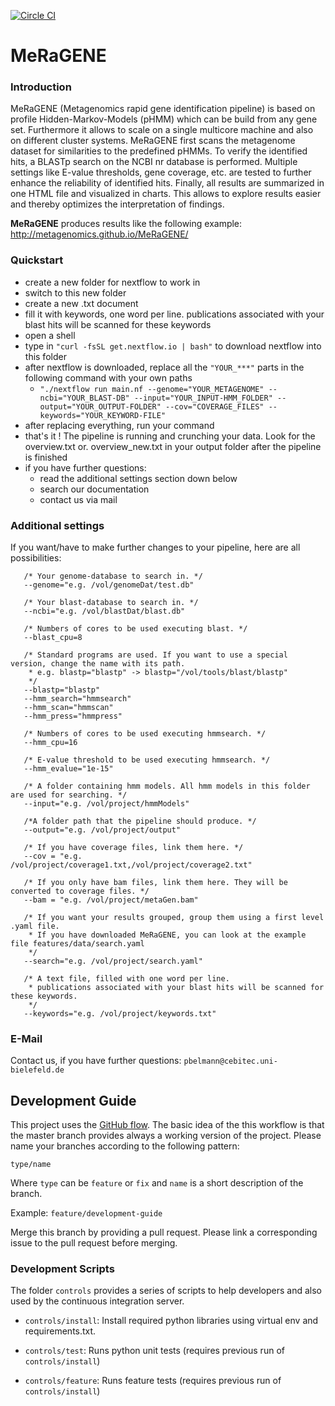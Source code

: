 [![Circle CI](https://circleci.com/gh/metagenomics/MeRaGENE/tree/master.svg?style=svg)](https://circleci.com/gh/metagenomics/MeRaGENE/tree/master)

# **MeRaGENE**

### Introduction

MeRaGENE (Metagenomics rapid gene identification pipeline) is based on profile Hidden-Markov-Models (pHMM) which can be build from any gene set. Furthermore it allows to scale on a single multicore machine and also on different cluster systems. MeRaGENE first scans the metagenome dataset for similarities to the predefined pHMMs. To verify the identified hits, a BLASTp search on the NCBI nr database is performed. Multiple settings like E-value thresholds, gene coverage, etc. are tested to further enhance the reliability of identified hits.
Finally, all results are summarized in one HTML file and visualized in charts. This allows to explore results easier and thereby optimizes the interpretation of findings.

**MeRaGENE** produces results like the following example:
http://metagenomics.github.io/MeRaGENE/

### Quickstart

- create a new folder for nextflow to work in 
- switch to this new folder
- create a new .txt document
- fill it with keywords, one word per line.
  publications associated with your blast hits will be scanned for these keywords
- open a shell 
- type in `"curl -fsSL get.nextflow.io | bash"` to download nextflow into this folder
- after nextflow is downloaded, replace all the `"YOUR_***"` parts in the following command with your own paths 
  - `"./nextflow run main.nf --genome="YOUR_METAGENOME" --ncbi="YOUR_BLAST-DB" --input="YOUR_INPUT-HMM_FOLDER" --output="YOUR_OUTPUT-FOLDER" --cov="COVERAGE_FILES" --keywords="YOUR_KEYWORD-FILE"`
- after replacing everything, run your command
- that's it ! The pipeline is running and crunching your data. Look for the overview.txt or. overview_new.txt in your output folder after the pipeline is finished
- if you have further questions:
   - read the additional settings section down below 
   - search our documentation 
   - contact us via mail

### Additional settings

 If you want/have to make further changes to your pipeline, here are all possibilities:
 
 ```Shell
    /* Your genome-database to search in. */
    --genome="e.g. /vol/genomeDat/test.db"
    
    /* Your blast-database to search in. */
    --ncbi="e.g. /vol/blastDat/blast.db"
    
    /* Numbers of cores to be used executing blast. */
    --blast_cpu=8

    /* Standard programs are used. If you want to use a special version, change the name with its path.
     * e.g. blastp="blastp" -> blastp="/vol/tools/blast/blastp"
     */
    --blastp="blastp"
    --hmm_search="hmmsearch"
    --hmm_scan="hmmscan"
    --hmm_press="hmmpress"

    /* Numbers of cores to be used executing hmmsearch. */
    --hmm_cpu=16

    /* E-value threshold to be used executing hmmsearch. */
    --hmm_evalue="1e-15"

    /* A folder containing hmm models. All hmm models in this folder are used for searching. */
    --input="e.g. /vol/project/hmmModels"

    /*A folder path that the pipeline should produce. */
    --output="e.g. /vol/project/output"
    
    /* If you have coverage files, link them here. */
    --cov = "e.g. /vol/project/coverage1.txt,/vol/project/coverage2.txt"

    /* If you only have bam files, link them here. They will be converted to coverage files. */
    --bam = "e.g. /vol/project/metaGen.bam"
    
    /* If you want your results grouped, group them using a first level .yaml file. 
     * If you have downloaded MeRaGENE, you can look at the example file features/data/search.yaml
     */
    --search="e.g. /vol/project/search.yaml" 

    /* A text file, filled with one word per line. 
     * publications associated with your blast hits will be scanned for these keywords.
     */
    --keywords="e.g. /vol/project/keywords.txt"
```

### E-Mail
Contact us, if you have further questions:
`pbelmann@cebitec.uni-bielefeld.de`

## Development Guide

This project uses the [GitHub flow](https://guides.github.com/introduction/flow/). The basic idea of the 
this workflow is that the master branch provides always a working version of the project.
Please name your branches according to the following pattern:

`type/name`

Where `type` can be `feature` or `fix` and `name` is a short description of the branch.

Example: `feature/development-guide`

Merge this branch by providing a pull request. Please link a corresponding issue to the pull request before merging.

### Development Scripts

The folder `controls` provides a series of scripts to help developers and also
used by the continuous integration server. 

  * `controls/install`: Install required python libraries using virtual env and requirements.txt.

  * `controls/test`: Runs python unit tests (requires previous run of `controls/install`)
  
  * `controls/feature`: Runs feature tests (requires previous run of `controls/install`) 
  
